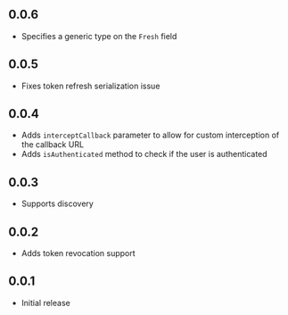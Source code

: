 ## 0.0.6

- Specifies a generic type on the `Fresh` field

## 0.0.5

- Fixes token refresh serialization issue

## 0.0.4

- Adds `interceptCallback` parameter to allow for custom interception of the callback URL
- Adds `isAuthenticated` method to check if the user is authenticated

## 0.0.3

- Supports discovery

## 0.0.2

- Adds token revocation support

## 0.0.1

- Initial release
